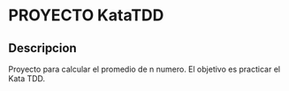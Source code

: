 # PROYECTO KataTDD
## Descripcion
Proyecto para calcular el promedio de n numero. El objetivo es practicar el Kata TDD.
